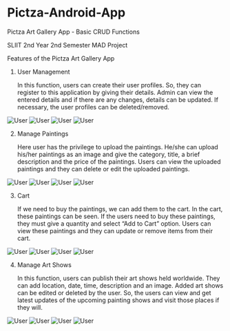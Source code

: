 # Pictza-Android-App
Pictza Art Gallery App - Basic CRUD Functions

SLIIT 2nd Year 2nd Semester MAD Project

Features of the Pictza Art Gallery App

1. User Management
    
    In this function, users can create their user profiles. So, they can register to this application by giving their details. Admin can view the entered details and if there are any changes, details can be updated. If necessary, the user profiles can be deleted/removed.

![User](https://github.com/ulidu/Pictza-Android-App/blob/master/Screenshots/a.png)
![User](https://github.com/ulidu/Pictza-Android-App/blob/master/Screenshots/b.png)
![User](https://github.com/ulidu/Pictza-Android-App/blob/master/Screenshots/c.png)
![User](https://github.com/ulidu/Pictza-Android-App/blob/master/Screenshots/d.png)


2. Manage Paintings
    
    Here user has the privilege to upload the paintings. He/she can upload his/her paintings as an image and give the category, title, a brief description and the price of the paintings. Users can view the uploaded paintings and they can delete or edit the uploaded paintings.
    
![User](https://github.com/ulidu/Pictza-Android-App/blob/master/Screenshots/f.png)
![User](https://github.com/ulidu/Pictza-Android-App/blob/master/Screenshots/g.png)
![User](https://github.com/ulidu/Pictza-Android-App/blob/master/Screenshots/h.png)
![User](https://github.com/ulidu/Pictza-Android-App/blob/master/Screenshots/i.png)


3. Cart
	
    If we need to buy the paintings, we can add them to the cart. In the cart, these paintings can be seen. If the users need to buy these paintings, they must give a quantity and select “Add to Cart” option. Users can view these paintings and they can update or remove items from their cart.
    
![User](https://github.com/ulidu/Pictza-Android-App/blob/master/Screenshots/a1.png)
![User](https://github.com/ulidu/Pictza-Android-App/blob/master/Screenshots/a2.png)
![User](https://github.com/ulidu/Pictza-Android-App/blob/master/Screenshots/a3.png)
![User](https://github.com/ulidu/Pictza-Android-App/blob/master/Screenshots/a4.png)


4. Manage Art Shows 

    In this function, users can publish their art shows held worldwide. They can add location, date, time, description and an image. Added art shows can be edited or deleted by the user. So, the users can view and get latest updates of the upcoming painting shows and visit those places if they will.
    
![User](https://github.com/ulidu/Pictza-Android-App/blob/master/Screenshots/b1.png)
![User](https://github.com/ulidu/Pictza-Android-App/blob/master/Screenshots/b2.png)
![User](https://github.com/ulidu/Pictza-Android-App/blob/master/Screenshots/b3.png)
![User](https://github.com/ulidu/Pictza-Android-App/blob/master/Screenshots/b4.png)
